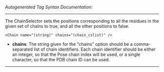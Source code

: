 _Autogenerated Tag Syntax Documentation:_

---
The ChainSelector sets the positions corresponding to all the residues in the given set of chains to true, and all the other positions to false.

```
<Chain name="(string)" chains="(chain_cslist)" />
```

-   **chains**: The string given for the "chains" option should be a comma-separated list of chain identifiers. Each chain identifier should be either an integer, so that the Pose chain index will be used, or a single character, so that the PDB chain ID can be used.

---
